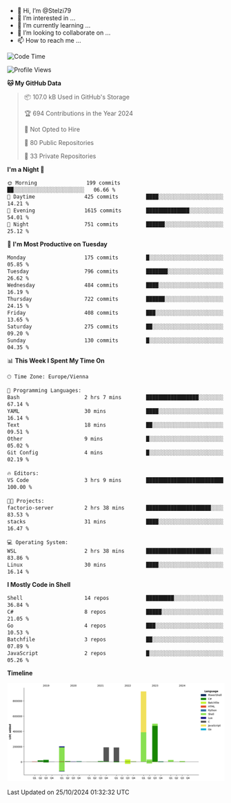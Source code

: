 - 👋 Hi, I’m @Stelzi79
- 👀 I’m interested in ...
- 🌱 I’m currently learning ...
- 💞️ I’m looking to collaborate on ...
- 📫 How to reach me ...

<!--START_SECTION:waka-->
![Code Time](http://img.shields.io/badge/Code%20Time-1%2C095%20hrs%2032%20mins-blue)

![Profile Views](http://img.shields.io/badge/Profile%20Views-0-blue)

**🐱 My GitHub Data** 

> 📦 107.0 kB Used in GitHub's Storage 
 > 
> 🏆 694 Contributions in the Year 2024
 > 
> 🚫 Not Opted to Hire
 > 
> 📜 80 Public Repositories 
 > 
> 🔑 33 Private Repositories 
 > 
**I'm a Night 🦉** 

```text
🌞 Morning                199 commits         ██░░░░░░░░░░░░░░░░░░░░░░░   06.66 % 
🌆 Daytime                425 commits         ████░░░░░░░░░░░░░░░░░░░░░   14.21 % 
🌃 Evening                1615 commits        ██████████████░░░░░░░░░░░   54.01 % 
🌙 Night                  751 commits         ██████░░░░░░░░░░░░░░░░░░░   25.12 % 
```
📅 **I'm Most Productive on Tuesday** 

```text
Monday                   175 commits         █░░░░░░░░░░░░░░░░░░░░░░░░   05.85 % 
Tuesday                  796 commits         ███████░░░░░░░░░░░░░░░░░░   26.62 % 
Wednesday                484 commits         ████░░░░░░░░░░░░░░░░░░░░░   16.19 % 
Thursday                 722 commits         ██████░░░░░░░░░░░░░░░░░░░   24.15 % 
Friday                   408 commits         ███░░░░░░░░░░░░░░░░░░░░░░   13.65 % 
Saturday                 275 commits         ██░░░░░░░░░░░░░░░░░░░░░░░   09.20 % 
Sunday                   130 commits         █░░░░░░░░░░░░░░░░░░░░░░░░   04.35 % 
```


📊 **This Week I Spent My Time On** 

```text
🕑︎ Time Zone: Europe/Vienna

💬 Programming Languages: 
Bash                     2 hrs 7 mins        █████████████████░░░░░░░░   67.14 % 
YAML                     30 mins             ████░░░░░░░░░░░░░░░░░░░░░   16.14 % 
Text                     18 mins             ██░░░░░░░░░░░░░░░░░░░░░░░   09.51 % 
Other                    9 mins              █░░░░░░░░░░░░░░░░░░░░░░░░   05.02 % 
Git Config               4 mins              █░░░░░░░░░░░░░░░░░░░░░░░░   02.19 % 

🔥 Editors: 
VS Code                  3 hrs 9 mins        █████████████████████████   100.00 % 

🐱‍💻 Projects: 
factorio-server          2 hrs 38 mins       █████████████████████░░░░   83.53 % 
stacks                   31 mins             ████░░░░░░░░░░░░░░░░░░░░░   16.47 % 

💻 Operating System: 
WSL                      2 hrs 38 mins       █████████████████████░░░░   83.86 % 
Linux                    30 mins             ████░░░░░░░░░░░░░░░░░░░░░   16.14 % 
```

**I Mostly Code in Shell** 

```text
Shell                    14 repos            █████████░░░░░░░░░░░░░░░░   36.84 % 
C#                       8 repos             █████░░░░░░░░░░░░░░░░░░░░   21.05 % 
Go                       4 repos             ███░░░░░░░░░░░░░░░░░░░░░░   10.53 % 
Batchfile                3 repos             ██░░░░░░░░░░░░░░░░░░░░░░░   07.89 % 
JavaScript               2 repos             █░░░░░░░░░░░░░░░░░░░░░░░░   05.26 % 
```



**Timeline**

![Lines of Code chart](https://raw.githubusercontent.com/Stelzi79/Stelzi79/main/assets/bar_graph.png)


 Last Updated on 25/10/2024 01:32:32 UTC
<!--END_SECTION:waka-->

<!---
Stelzi79/Stelzi79 is a ✨ special ✨ repository because its `README.md` (this file) appears on your GitHub profile.
You can click the Preview link to take a look at your changes.
--->

